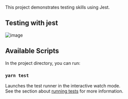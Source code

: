 This project demonstrates testing skills using Jest.

## Testing with jest
![image](https://github.com/gisellekim/testing-with-jest/assets/69022097/a2c69291-dc6a-4c6a-afb0-3c3f1a4577a7)

## Available Scripts

In the project directory, you can run:

### `yarn test`

Launches the test runner in the interactive watch mode.<br />
See the section about [running tests](https://facebook.github.io/create-react-app/docs/running-tests) for more information.

